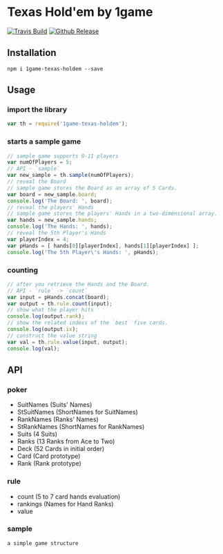 # Texas Hold'em by 1game

[![Travis Build](https://img.shields.io/travis/hausenism/1game-texas-holdem.svg?style=flat-square)](https://travis-ci.org/hausenism/1game-texas-holdem)
[![Github Release](https://img.shields.io/github/release/hausenism/1game-texas-holdem.svg?style=flat-square)](https://github.com/hausenism/1game-texas-holdem)

## Installation
    npm i 1game-texas-holdem --save

## Usage
### import the library
```javascript
var th = require('1game-texas-holdem');
```
### starts a sample game
```javascript
// sample game supports 0-11 players
var numOfPlayers = 5;
// API - `sample`
var new_sample = th.sample(numOfPlayers);
// reveal the Board
// sample game stores the Board as an array of 5 Cards.
var board = new_sample.board;
console.log('The Board: ', board);
// reveal the players' Hands
// sample game stores the players' Hands in a two-dimensional array.
var hands = new_sample.hands;
console.log('The Hands: ', hands);
// reveal the 5th Player's Hands
var playerIndex = 4;
var pHands = [ hands[0][playerIndex], hands[1][playerIndex] ];
console.log('The 5th Player\'s Hands: ', pHands);
```
### counting
```javascript
// after you retrieve the Hands and the Board.
// API - `rule` -> `count`
var input = pHands.concat(board);
var output = th.rule.count(input);
// show what the player hits
console.log(output.rank);
// show the related indexs of the `best` five cards.
console.log(output.ix);
// construct the value string
var val = th.rule.value(input, output);
console.log(val);
```

## API
### poker
* SuitNames (Suits' Names)
* StSuitNames   (ShortNames for SuitNames)
* RankNames (Ranks' Names)
* StRankNames   (ShortNames for RankNames)
* Suits (4 Suits)
* Ranks (13 Ranks from Ace to Two)
* Deck  (52 Cards in initial order)
* Card  (Card prototype)
* Rank  (Rank prototype)

### rule
* count (5 to 7 card hands evaluation)
* rankings (Names for Hand Ranks)
* value

### sample
    a simple game structure 